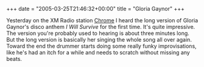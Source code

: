 +++
date = "2005-03-25T21:46:32+00:00"
title = "Gloria Gaynor"
+++



Yesterday on the XM Radio station [
Chrome](http://www.xmradio.com/programming/channel_page.jsp?ch=83) I heard the
long version of Gloria Gaynor's disco anthem _I Will Survive_ for the first
time. It's quite impressive. The version you're probably used to hearing is
about three minutes long. But the long version is basically her singing the
whole song all over again. Toward the end the drummer starts doing some really
funky improvisations, like he's had an itch for a while and needs to scratch
without missing any beats.

